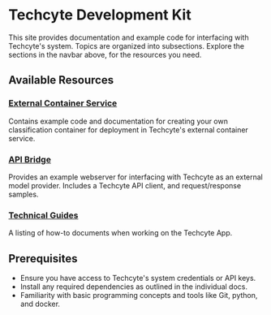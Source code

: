 # Techcyte Development Kit

This site provides documentation and example code for interfacing with Techcyte's system. Topics are organized into subsections. Explore the sections in the navbar above, for the resources you need.


## Available Resources

### [External Container Service](./external-container-service.md)
Contains example code and documentation for creating your own classification container for deployment in Techcyte's external container service.


### [API Bridge](./api-bridge.md)
Provides an example webserver for interfacing with Techcyte as an external model provider. Includes a Techcyte API client, and request/response samples.

### [Technical Guides](./guides/index.md)
A listing of how-to documents when working on the Techcyte App.

## Prerequisites

- Ensure you have access to Techcyte's system credentials or API keys.
- Install any required dependencies as outlined in the individual docs.
- Familiarity with basic programming concepts and tools like Git, python, and docker.
